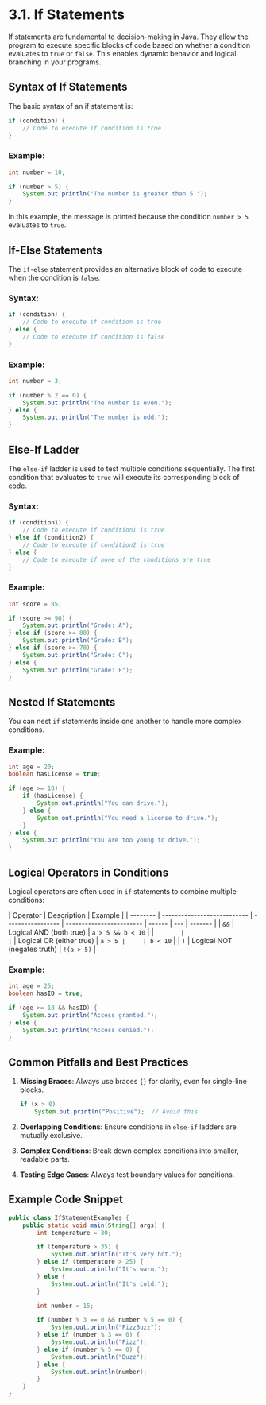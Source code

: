 # 3.1. If Statements

If statements are fundamental to decision-making in Java. They allow the program to execute specific blocks of code based on whether a condition evaluates to `true` or `false`. This enables dynamic behavior and logical branching in your programs.

## Syntax of If Statements

The basic syntax of an if statement is:

```java
if (condition) {
    // Code to execute if condition is true
}
```

### Example:

```java
int number = 10;

if (number > 5) {
    System.out.println("The number is greater than 5.");
}
```

In this example, the message is printed because the condition `number > 5` evaluates to `true`.

## If-Else Statements

The `if-else` statement provides an alternative block of code to execute when the condition is `false`.

### Syntax:

```java
if (condition) {
    // Code to execute if condition is true
} else {
    // Code to execute if condition is false
}
```

### Example:

```java
int number = 3;

if (number % 2 == 0) {
    System.out.println("The number is even.");
} else {
    System.out.println("The number is odd.");
}
```

## Else-If Ladder

The `else-if` ladder is used to test multiple conditions sequentially. The first condition that evaluates to `true` will execute its corresponding block of code.

### Syntax:

```java
if (condition1) {
    // Code to execute if condition1 is true
} else if (condition2) {
    // Code to execute if condition2 is true
} else {
    // Code to execute if none of the conditions are true
}
```

### Example:

```java
int score = 85;

if (score >= 90) {
    System.out.println("Grade: A");
} else if (score >= 80) {
    System.out.println("Grade: B");
} else if (score >= 70) {
    System.out.println("Grade: C");
} else {
    System.out.println("Grade: F");
}
```

## Nested If Statements

You can nest `if` statements inside one another to handle more complex conditions.

### Example:

```java
int age = 20;
boolean hasLicense = true;

if (age >= 18) {
    if (hasLicense) {
        System.out.println("You can drive.");
    } else {
        System.out.println("You need a license to drive.");
    }
} else {
    System.out.println("You are too young to drive.");
}
```

## Logical Operators in Conditions

Logical operators are often used in `if` statements to combine multiple conditions:

| Operator | Description                 | Example           |
| -------- | --------------------------- | ----------------- | ------------------------ | ------ | --- | ------- |
| `&&`     | Logical AND (both true)     | `a > 5 && b < 10` |
| `        |                             | `                 | Logical OR (either true) | `a > 5 |     | b < 10` |
| `!`      | Logical NOT (negates truth) | `!(a > 5)`        |

### Example:

```java
int age = 25;
boolean hasID = true;

if (age >= 18 && hasID) {
    System.out.println("Access granted.");
} else {
    System.out.println("Access denied.");
}
```

## Common Pitfalls and Best Practices

1. **Missing Braces**: Always use braces `{}` for clarity, even for single-line blocks.

   ```java
   if (x > 0)
       System.out.println("Positive");  // Avoid this
   ```

2. **Overlapping Conditions**: Ensure conditions in `else-if` ladders are mutually exclusive.

3. **Complex Conditions**: Break down complex conditions into smaller, readable parts.

4. **Testing Edge Cases**: Always test boundary values for conditions.

## Example Code Snippet

```java
public class IfStatementExamples {
    public static void main(String[] args) {
        int temperature = 30;

        if (temperature > 35) {
            System.out.println("It's very hot.");
        } else if (temperature > 25) {
            System.out.println("It's warm.");
        } else {
            System.out.println("It's cold.");
        }

        int number = 15;

        if (number % 3 == 0 && number % 5 == 0) {
            System.out.println("FizzBuzz");
        } else if (number % 3 == 0) {
            System.out.println("Fizz");
        } else if (number % 5 == 0) {
            System.out.println("Buzz");
        } else {
            System.out.println(number);
        }
    }
}
```
